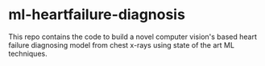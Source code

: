 # ml-heartfailure-diagnosis
This repo contains the code to build a novel computer vision's based heart failure diagnosing model from chest x-rays using state of the art ML techniques.
